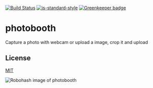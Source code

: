 [![Build Status](https://travis-ci.org/telemark/photobooth.svg?branch=master)](https://travis-ci.org/telemark/photobooth)
[![js-standard-style](https://img.shields.io/badge/code%20style-standard-brightgreen.svg?style=flat)](https://github.com/feross/standard)
[![Greenkeeper badge](https://badges.greenkeeper.io/telemark/photobooth.svg)](https://greenkeeper.io/)

# photobooth
Capture a photo with webcam or upload a image, crop it and upload

## License

[MIT](LICENSE)

![Robohash image of photobooth](https://robots.kebabstudios.party/photobooth.png "Robohash image of photobooth")